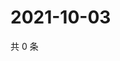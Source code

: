 # 2021-10-03

共 0 条

<!-- BEGIN WEIBO -->
<!-- 最后更新时间 Sun Oct 03 2021 12:10:27 GMT+0800 (China Standard Time) -->

<!-- END WEIBO -->
